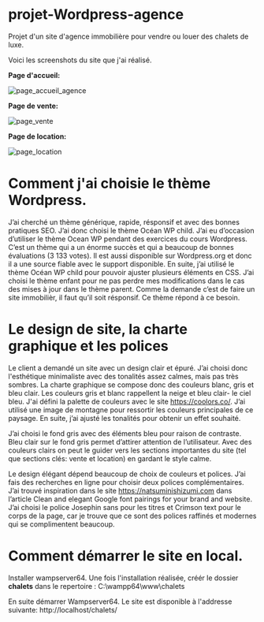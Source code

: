 # projet-Wordpress-agence
Projet d'un site d'agence immobilière pour vendre ou louer des chalets de luxe.

Voici les screenshots du site que j'ai réalisé.

**Page d'accueil:**

![page_accueil_agence](https://user-images.githubusercontent.com/72812884/178146521-a0d51c19-9f70-45e1-a69a-8452cc925705.png)


**Page de vente:**

![page_vente](https://user-images.githubusercontent.com/72812884/178146786-c15ba4f2-b3ae-47b5-b4e3-31889c84246c.png)


**Page de location:**

![page_location](https://user-images.githubusercontent.com/72812884/178146821-7b5e39d4-31b3-4906-8b7a-2ef421743103.png)



# Comment j'ai choisie le thème Wordpress.

J’ai cherché un thème générique, rapide, résponsif et avec des bonnes pratiques SEO. J’ai donc
choisi le thème Océan WP child. J’ai eu d’occasion d’utiliser le thème Ocean WP pendant des
exercices du cours Wordpress. C’est un thème qui a un énorme succès et qui a beaucoup de bonnes
évaluations (3 133 votes). Il est aussi disponible sur Wordpress.org et donc il a une source fiable
avec le support disponible.
En suite, j’ai utilisé le thème Océan WP child pour pouvoir ajuster plusieurs éléments en CSS. J’ai
choisi le thème enfant pour ne pas perdre mes modifications dans le cas des mises à jour dans le
thème parent. Comme la demande c’est de faire un site immobilièr, il faut qu’il soit résponsif.
Ce thème répond à ce besoin.


# Le design de site, la charte graphique et les polices

Le client a demandé un site avec un design clair et épuré. J’ai choisi donc l'esthétique minimaliste
avec des tonalités assez calmes, mais pas très sombres. La charte graphique se compose donc des
couleurs blanc, gris et bleu clair. Les couleurs gris et blanc rappellent la neige et bleu clair- le ciel
bleu. J'ai défini la palette de couleurs avec le site https://coolors.co/. J’ai utilisé une image de
montagne pour ressortir les couleurs principales de ce paysage. En suite, j’ai ajusté les tonalités
pour obtenir un effet souhaité.

J’ai choisi le fond gris avec des éléments bleu pour raison de contraste.
Bleu clair sur le fond gris permet d’attirer attention de l’utilisateur. Avec des couleurs clairs on peut
le guider vers les sections importantes du site (tel que sections clés: vente et location) en gardant le
style calme.

Le design élégant dépend beaucoup de choix de couleurs et polices. J’ai fais des recherches en ligne
pour choisir deux polices complémentaires. J’ai trouvé inspiration dans le site
https://natsuminishizumi.com dans l’article Clean and elegant Google font pairings for your brand
and website. J’ai choisi le police Josephin sans pour les titres et Crimson text pour le corps de la
page, car je trouve que ce sont des polices raffinés et modernes qui se complimentent beaucoup.



# Comment démarrer le site en local.

Installer wampserver64. Une fois l'installation réalisée, créér le dossier **chalets** dans le repertoire : 
C:\wampp64\www\chalets

En suite démarrer Wampserver64. Le site est disponible à l'addresse suivante:
http://localhost/chalets/


